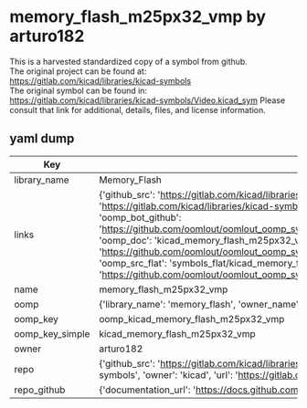 # memory_flash_m25px32_vmp by arturo182  
This is a harvested standardized copy of a symbol from github.  
The original project can be found at:  
https://gitlab.com/kicad/libraries/kicad-symbols  
The original symbol can be found in:
https://gitlab.com/kicad/libraries/kicad-symbols/Video.kicad_sym
Please consult that link for additional, details, files, and license information.  
## yaml dump  
| Key | Value |  
| --- | --- |  
| library_name | Memory_Flash |  
| links | {'github_src': 'https://gitlab.com/kicad/libraries/kicad-symbols/Video.kicad_sym', 'github_src_repo': 'https://gitlab.com/kicad/libraries/kicad-symbols', 'oomp_bot': 'kicad_memory_flash_m25px32_vmp/working', 'oomp_bot_github': 'https://github.com/oomlout/oomlout_oomp_symbol_bot/tree/main/kicad_memory_flash_m25px32_vmp/working', 'oomp_doc': 'kicad_memory_flash_m25px32_vmp/working', 'oomp_doc_github': 'https://github.com/oomlout/oomlout_oomp_symbol_doc/tree/main/kicad_memory_flash_m25px32_vmp/working', 'oomp_src_flat': 'symbols_flat/kicad_memory_flash_m25px32_vmp/working', 'oomp_src_flat_github': 'https://github.com/oomlout/oomlout_oomp_symbol_src/tree/main/kicad_memory_flash_m25px32_vmp/working'} |  
| name | memory_flash_m25px32_vmp |  
| oomp | {'library_name': 'memory_flash', 'owner_name': 'kicad', 'symbol_name': 'memory_flash_m25px32_vmp'} |  
| oomp_key | oomp_kicad_memory_flash_m25px32_vmp |  
| oomp_key_simple | kicad_memory_flash_m25px32_vmp |  
| owner | arturo182 |  
| repo | {'github_src': 'https://gitlab.com/kicad/libraries/kicad-symbols/Video.kicad_sym', 'name': 'libraries/kicad-symbols', 'owner': 'kicad', 'url': 'https://gitlab.com/kicad/libraries/kicad-symbols'} |  
| repo_github | {'documentation_url': 'https://docs.github.com/rest/repos/repos#get-a-repository', 'message': 'Not Found'} |  

